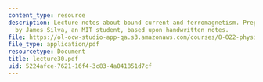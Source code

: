 ```yaml
---
content_type: resource
description: Lecture notes about bound current and ferromagnetism. Prepared in LaTeX
  by James Silva, an MIT student, based upon handwritten notes.
file: https://ol-ocw-studio-app-qa.s3.amazonaws.com/courses/8-022-physics-ii-electricity-and-magnetism-fall-2006/5224afce762116f43c834a041851d7cf_lecture30.pdf
file_type: application/pdf
resourcetype: Document
title: lecture30.pdf
uid: 5224afce-7621-16f4-3c83-4a041851d7cf
---
```


